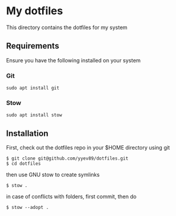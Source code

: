 # My dotfiles

This directory contains the dotfiles for my system

## Requirements

Ensure you have the following installed on your system

### Git

```
sudo apt install git
```

### Stow

```
sudo apt install stow
```

## Installation

First, check out the dotfiles repo in your $HOME directory using git

```
$ git clone git@github.com/yyev89/dotfiles.git
$ cd dotfiles
```

then use GNU stow to create symlinks

```
$ stow .
```
in case of conflicts with folders, first commit, then do
```
$ stow --adopt .
```
